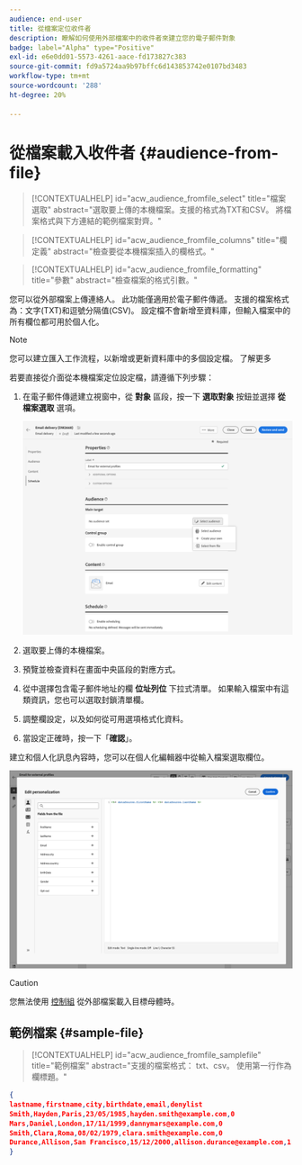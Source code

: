 ```yaml
---
audience: end-user
title: 從檔案定位收件者
description: 瞭解如何使用外部檔案中的收件者來建立您的電子郵件對象
badge: label="Alpha" type="Positive"
exl-id: e6e0dd01-5573-4261-aace-fd173827c383
source-git-commit: fd9a5724aa9b97bffc6d143853742e0107bd3483
workflow-type: tm+mt
source-wordcount: '288'
ht-degree: 20%

---
```


# 從檔案載入收件者 {#audience-from-file}

>[!CONTEXTUALHELP]
>id="acw_audience_fromfile_select"
>title="檔案選取"
>abstract="選取要上傳的本機檔案。支援的格式為TXT和CSV。 將檔案格式與下方連結的範例檔案對齊。"

>[!CONTEXTUALHELP]
>id="acw_audience_fromfile_columns"
>title="欄定義"
>abstract="檢查要從本機檔案插入的欄格式。"

>[!CONTEXTUALHELP]
>id="acw_audience_fromfile_formatting"
>title="參數"
>abstract="檢查檔案的格式引數。"

您可以從外部檔案上傳連絡人。 此功能僅適用於電子郵件傳遞。 支援的檔案格式為：文字(TXT)和逗號分隔值(CSV)。 設定檔不會新增至資料庫，但輸入檔案中的所有欄位都可用於個人化。

>[!NOTE]
>
>您可以建立匯入工作流程，以新增或更新資料庫中的多個設定檔。 了解更多


若要直接從介面從本機檔案定位設定檔，請遵循下列步驟：

1. 在電子郵件傳遞建立視窗中，從 **對象** 區段，按一下 **選取對象** 按鈕並選擇 **從檔案選取** 選項。

   ![](assets/select-from-file.png)

1. 選取要上傳的本機檔案。
1. 預覽並檢查資料在畫面中央區段的對應方式。
1. 從中選擇包含電子郵件地址的欄 **位址列位** 下拉式清單。 如果輸入檔案中有這類資訊，您也可以選取封鎖清單欄。
1. 調整欄設定，以及如何從可用選項格式化資料。
1. 當設定正確時，按一下「**確認**」。

建立和個人化訊息內容時，您可以在個人化編輯器中從輸入檔案選取欄位。

![](assets/select-external-perso.png)

>[!CAUTION]
>
>您無法使用 [控制組](control-group.md) 從外部檔案載入目標母體時。

## 範例檔案 {#sample-file}

>[!CONTEXTUALHELP]
>id="acw_audience_fromfile_samplefile"
>title="範例檔案"
>abstract="支援的檔案格式： txt、csv。 使用第一行作為欄標題。"


```json
{
lastname,firstname,city,birthdate,email,denylist
Smith,Hayden,Paris,23/05/1985,hayden.smith@example.com,0
Mars,Daniel,London,17/11/1999,dannymars@example.com,0
Smith,Clara,Roma,08/02/1979,clara.smith@example.com,0
Durance,Allison,San Francisco,15/12/2000,allison.durance@example.com,1
}
```
